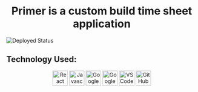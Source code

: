 <h1 align='center'>Primer is a custom build time sheet application</h1>
<img alt='Deployed Status' src='https://github.com/asa-dillahunty/Primer/workflows/Deploy%20GitHub%20Pages/badge.svg'>
<h2 align='left'>Technology Used:</h2>
<p align='center'>
	<img margin=20px height=40px alt='React' src='https://img.shields.io/badge/React-20232A?style=for-the-badge&logo=react&logoColor=61DAFB'>
	<img margin=20px height=40px alt='Javascript' src='https://img.shields.io/badge/JavaScript-323330?style=for-the-badge&logo=javascript&logoColor=F7DF1E'>
	<img margin=20px height=40px alt='Google Cloud' src='https://img.shields.io/badge/Google_Cloud-4285F4?style=for-the-badge&logo=google-cloud&logoColor=white'>
	<img margin=20px height=40px alt='Google Firebase' src='https://img.shields.io/badge/firebase-ffca28?style=for-the-badge&logo=firebase&logoColor=black'>
	<img margin=20px height=40px alt='VSCode' src='https://img.shields.io/badge/VSCode-0078D4?style=for-the-badge&logo=visual%20studio%20code&logoColor=white'>
	<img margin=20px height=40px alt='GitHub' src='https://img.shields.io/badge/GitHub-100000?style=for-the-badge&logo=github&logoColor=white'>
</p>